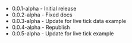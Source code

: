* 0.0.1-alpha - Initial release
* 0.0.2-alpha - Fixed docs
* 0.0.3-alpha - Update for live tick data example
* 0.0.4-alpha - Republish 
* 0.0.5-alpha - Update for live tick example

